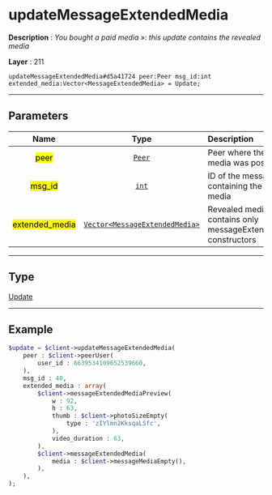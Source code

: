 # updateMessageExtendedMedia

**Description** : *You bought a paid media »: this update contains the revealed media*

**Layer** : 211

```tl
updateMessageExtendedMedia#d5a41724 peer:Peer msg_id:int extended_media:Vector<MessageExtendedMedia> = Update;
```

---

## Parameters

| Name | Type | Description |
| :---: | :---: | :--- |
| <mark>peer</mark> | [`Peer`](type/Peer) | Peer where the paid media was posted |
| <mark>msg_id</mark> | [`int`](type/int) | ID of the message containing the paid media |
| <mark>extended_media</mark> | [`Vector<MessageExtendedMedia>`](type/MessageExtendedMedia) | Revealed media, contains only messageExtendedMedia constructors |

---

## Type

[Update](type/Update)

---

## Example

```php
$update = $client->updateMessageExtendedMedia(
	peer : $client->peerUser(
		user_id : 6639534109652539660,
	),
	msg_id : 40,
	extended_media : array(
		$client->messageExtendedMediaPreview(
			w : 92,
			h : 63,
			thumb : $client->photoSizeEmpty(
				type : 'zIYlmn2KksqaLSfc',
			),
			video_duration : 63,
		),
		$client->messageExtendedMedia(
			media : $client->messageMediaEmpty(),
		),
	),
);
```